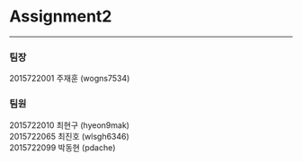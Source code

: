 # Assignment2
---
### 팀장
2015722001 주재훈 (wogns7534)
  
### 팀원
2015722010 최현구 (hyeon9mak)  
2015722065 최진호 (wlsgh6346)  
2015722099 박동현 (pdache)  
